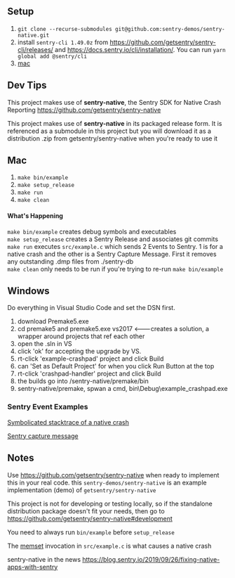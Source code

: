 ## Setup
1. `git clone --recurse-submodules git@github.com:sentry-demos/sentry-native.git`
2. install `sentry-cli 1.49.0z` from https://github.com/getsentry/sentry-cli/releases/ and https://docs.sentry.io/cli/installation/. You can run `yarn global add @sentry/cli`
3. [mac](#mac)

## Dev Tips

This project makes use of **sentry-native**, the Sentry SDK for Native Crash Reporting https://github.com/getsentry/sentry-native

This project makes use of **sentry-native** in its packaged release form. It is referenced as a submodule in this project but you will download it as a distribution .zip from getsentry/sentry-native when you're ready to use it

## Mac
1. `make bin/example`
2. `make setup_release`
3. `make run`
4. `make clean`

#### What's Happening
`make bin/example` creates debug symbols and executables  
`make setup_release` creates a Sentry Release and associates git commits  
`make run` executes `src/example.c` which sends 2 Events to Sentry. 1 is for a native crash and the other is a Sentry Capture Message. First it removes any outstanding .dmp files from ./sentry-db  
`make clean` only needs to be run if you're trying to re-run `make bin/example`

## Windows
Do everything in Visual Studio Code and set the DSN first.
1. download Premake5.exe
2. cd premake5 and
premake5.exe vs2017 <---creates a solution, a wrapper around projects that ref each other
3. open the .sln in VS
4. click 'ok' for accepting the upgrade by VS.
5. rt-click 'example-crashpad' project and click Build
6. can 'Set as Default Project' for when you click Run Button at the top
7. rt-click 'crashpad-handler' project and click Build
8. the builds go into /sentry-native/premake/bin
9. sentry-native/premake, spwan a cmd, bin\Debug\example_crashpad.exe

### Sentry Event Examples
[Symbolicated stacktrace of a native crash](screenshots/native-crash-stacktrace.png)

[Sentry capture message](screenshots/message-capture.png)

## Notes
Use https://github.com/getsentry/sentry-native when ready to implement this in your real code. this `sentry-demos/sentry-native` is an example implementation (demo) of `getsentry/sentry-native`

This project is not for developing or testing locally, so if the standalone distribution package doesn't fit your needs, then go to https://github.com/getsentry/sentry-native#development

You need to always run `bin/example` before `setup_release`

The [memset](http://www.cplusplus.com/reference/cstring/memset/) invocation in `src/example.c` is what causes a native crash

sentry-native in the news https://blog.sentry.io/2019/09/26/fixing-native-apps-with-sentry